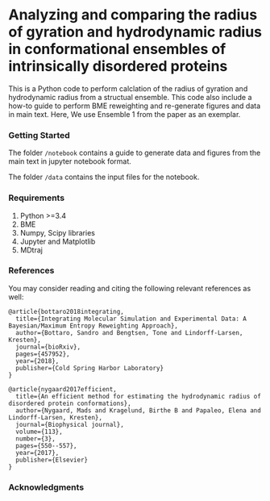 # Analyzing and comparing the radius of gyration and hydrodynamic radius in conformational ensembles of intrinsically disordered proteins

This is a Python code to perform calclation of the radius of gyration and hydrodynamic radius from a structual ensemble. This code also include a how-to guide to perform BME reweighting and re-generate figures and data in main text. Here, We use Ensemble 1 from the paper as an exemplar.  

### Getting Started

The folder `/notebook` contains a guide to generate data and figures from the main text in jupyter notebook format.

The folder `/data` contains the input files for the notebook.


### Requirements

1. Python >=3.4
2. BME 
3. Numpy, Scipy libraries
4. Jupyter and Matplotlib
5. MDtraj

### References 
You may consider reading and citing the following relevant references as well:
```
@article{bottaro2018integrating,
  title={Integrating Molecular Simulation and Experimental Data: A Bayesian/Maximum Entropy Reweighting Approach},
  author={Bottaro, Sandro and Bengtsen, Tone and Lindorff-Larsen, Kresten},
  journal={bioRxiv},
  pages={457952},
  year={2018},
  publisher={Cold Spring Harbor Laboratory}
}
```
```
@article{nygaard2017efficient,
  title={An efficient method for estimating the hydrodynamic radius of disordered protein conformations},
  author={Nygaard, Mads and Kragelund, Birthe B and Papaleo, Elena and Lindorff-Larsen, Kresten},
  journal={Biophysical journal},
  volume={113},
  number={3},
  pages={550--557},
  year={2017},
  publisher={Elsevier}
}
```
### Acknowledgments

